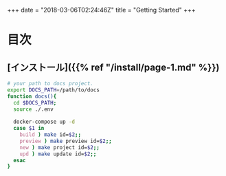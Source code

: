 +++
date = "2018-03-06T02:24:46Z"
title = "Getting Started"
+++

# 目次
## [インストール]({{% ref "/install/page-1.md" %}})

```bash
# your path to docs project.
export DOCS_PATH=/path/to/docs
function docs(){
  cd $DOCS_PATH;
  source ./.env
  
  docker-compose up -d
  case $1 in
    build ) make id=$2;;
    preview ) make preview id=$2;;
    new ) make project id=$2;;
    upd ) make update id=$2;;
  esac
}
```





